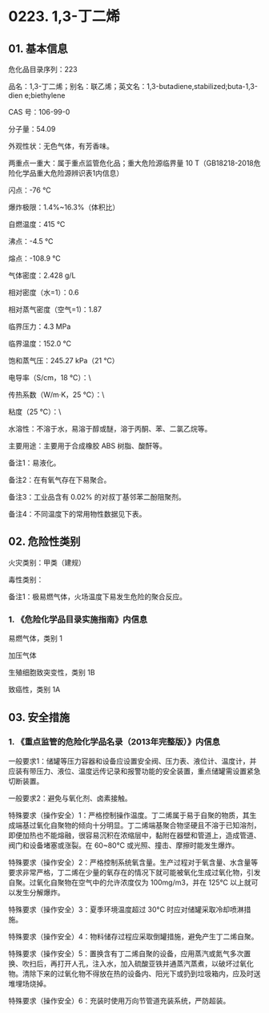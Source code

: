 # 0223. 1,3-丁二烯

## 01. 基本信息

危化品目录序列：223

品名：1,3-丁二烯；别名：联乙烯；英文名：1,3-butadiene,stabilized;buta-1,3-dien e;biethylene

CAS 号：106-99-0

分子量：54.09

外观性状：无色气体，有芳香味。

两重点一重大：属于重点监管危化品；重大危险源临界量 10 T（GB18218-2018危险化学品重大危险源辨识表1内信息）

闪点：-76 ℃

爆炸极限：1.4%~16.3%（体积比）

自燃温度：415 ℃

沸点：-4.5 ℃

熔点：-108.9 ℃

气体密度：2.428 g/L

相对密度（水=1）：0.6

相对蒸气密度（空气=1)：1.87

临界压力：4.3 MPa

临界温度：152.0 ℃

饱和蒸气压：245.27 kPa（21 ℃）

电导率（S/cm，18 ℃）：\

传热系数（W/m·K，25 ℃）：\

粘度（25 ℃）：\

水溶性：不溶于水，易溶于醇或醚，溶于丙酮、苯、二氯乙烷等。

主要用途：主要用于合成橡胶 ABS 树脂、酸酐等。

备注1：易液化。

备注2：在有氧气存在下易聚合。

备注3：工业品含有 0.02% 的对叔丁基邻苯二酚阻聚剂。

备注4：不同温度下的常用物性数据见下表。

## 02. 危险性类别

火灾类别：甲类（建规）

毒性类别：

备注1：极易燃气体，火场温度下易发生危险的聚合反应。

### 1. 《危险化学品目录实施指南》内信息

易燃气体，类别 1 

加压气体

生殖细胞致突变性，类别 1B 

致癌性，类别 1A

## 03. 安全措施

### 1. 《重点监管的危险化学品名录（2013年完整版）》内信息

一般要求1：储罐等压力容器和设备应设置安全阀、压力表、液位计、温度计，并应装有带压力、液位、温度远传记录和报警功能的安全装置，重点储罐需设置紧急切断装置。

一般要求2：避免与氧化剂、卤素接触。

特殊要求（操作安全）1：严格控制操作温度。丁二烯属于易于自聚的物质，其生成端基过氧化自聚物的倾向十分明显。丁二烯端基聚合物坚硬且不溶于已知溶剂，即便加热也不能熔融，很容易沉积在浓缩层中，黏附在器壁和管道上，造成管道、阀门和设备堵塞或涨裂。在 60~80℃ 或光照、撞击、摩擦时能发生爆炸。

特殊要求（操作安全）2：严格控制系统氧含量。生产过程对于氧含量、水含量等要求非常严格，丁二烯在少量的氧存在的情况下就可能被氧化生成过氧化物，引发自聚。过氧化自聚物在空气中的允许浓度仅为 100mg/m3，并在 125℃ 以上就可以发生分解爆炸。

特殊要求（操作安全）3：夏季环境温度超过 30°C 时应对储罐采取冷却喷淋措施。

特殊要求（操作安全）4：物料储存过程应采取倒罐措施，避免产生丁二烯自聚。

特殊要求（操作安全）5：置换含有丁二烯自聚的设备，应用蒸汽或氮气多次置换、吹扫后，再打开人孔，注入水，加入硫酸亚铁并通蒸汽蒸煮，以破坏过氧化物。清除下来的过氧化物不得放在热的设备内、阳光下或扔到垃圾箱内，应及时送堆埋场烧掉。

特殊要求（操作安全）6：充装时使用万向节管道充装系统，严防超装。


